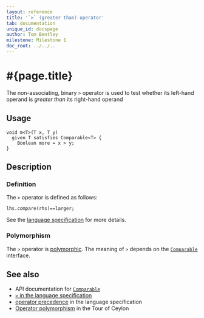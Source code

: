 ```yaml
---
layout: reference
title: '`>` (greater than) operator'
tab: documentation
unique_id: docspage
author: Tom Bentley
milestone: Milestone 1
doc_root: ../../..
---
```


# #{page.title}

The non-associating, binary `>` operator is used to test whether its left-hand 
operand is *greater than* its right-hand operand

## Usage 

    void m<T>(T x, T y) 
      given T satisfies Comparable<T> {
        Boolean more = x > y;
    }

## Description

### Definition

The `>` operator is defined as follows:

<!-- check:none -->
    lhs.compare(rhs)==larger;

See the [language specification](#{page.doc_root}/#{site.urls.spec_relative}#equalitycomparison) for more details.

### Polymorphism

The `>` operator is [polymorphic](#{page.doc_root}/reference/operator/operator-polymorphism). 
The meaning of `>` depends on the 
[`Comparable`](#{page.doc_root}/api/ceylon/language/interface_Comparable.html) interface.

## See also

* API documentation for [`Comparable`](#{page.doc_root}/api/ceylon/language/interface_Comparable.html)
* [`>` in the language specification](#{page.doc_root}/#{site.urls.spec_relative}#equalitycomparison)
* [operator precedence](#{page.doc_root}/#{site.urls.spec_relative}#operatorprecedence) in the 
  language specification
* [Operator polymorphism](#{page.doc_root}/tour/language-module/#operator_polymorphism) 
  in the Tour of Ceylon

